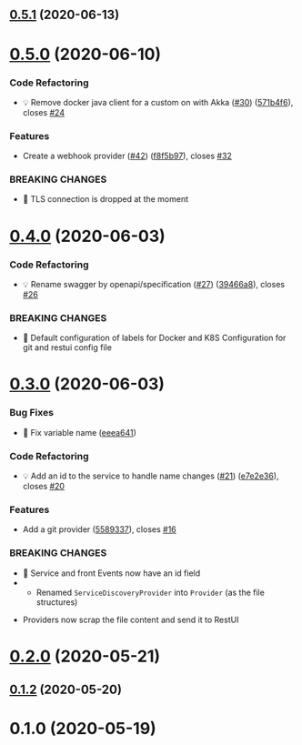 ## [0.5.1](https://github.com/MaethorNaur/restui/compare/v0.5.0...v0.5.1) (2020-06-13)



# [0.5.0](https://github.com/MaethorNaur/restui/compare/v0.4.0...v0.5.0) (2020-06-10)


### Code Refactoring

* 💡 Remove docker java client for a custom on with Akka ([#30](https://github.com/MaethorNaur/restui/issues/30)) ([571b4f6](https://github.com/MaethorNaur/restui/commit/571b4f6f3fcb605585d8b644a14e1a63145ee56c)), closes [#24](https://github.com/MaethorNaur/restui/issues/24)


### Features

* Create a webhook provider ([#42](https://github.com/MaethorNaur/restui/issues/42)) ([f8f5b97](https://github.com/MaethorNaur/restui/commit/f8f5b9799075a62822bf2556697139e48d13f556)), closes [#32](https://github.com/MaethorNaur/restui/issues/32)


### BREAKING CHANGES

* 🧨 TLS connection is dropped at the moment



# [0.4.0](https://github.com/MaethorNaur/restui/compare/v0.3.0...v0.4.0) (2020-06-03)


### Code Refactoring

* 💡 Rename swagger by openapi/specification ([#27](https://github.com/MaethorNaur/restui/issues/27)) ([39466a8](https://github.com/MaethorNaur/restui/commit/39466a891f9b29b7d27fbf96a835f16cabf6fd5d)), closes [#26](https://github.com/MaethorNaur/restui/issues/26)


### BREAKING CHANGES

* 🧨 Default configuration of labels for Docker and K8S
Configuration for git and restui config file



# [0.3.0](https://github.com/MaethorNaur/restui/compare/v0.2.0...v0.3.0) (2020-06-03)


### Bug Fixes

* 🐛 Fix variable name ([eeea641](https://github.com/MaethorNaur/restui/commit/eeea6415071f4827bab038c74e6c5051d68f2576))


### Code Refactoring

* 💡 Add an id to the service to handle name changes ([#21](https://github.com/MaethorNaur/restui/issues/21)) ([e7e2e36](https://github.com/MaethorNaur/restui/commit/e7e2e3655ef9944dd3fdfa7752a3c8dcd18391a0)), closes [#20](https://github.com/MaethorNaur/restui/issues/20)


### Features

* Add a git provider ([5589337](https://github.com/MaethorNaur/restui/commit/5589337699f0cb3dac21cf71e0facc8f832f674f)), closes [#16](https://github.com/MaethorNaur/restui/issues/16)


### BREAKING CHANGES

* 🧨 Service and front Events now have an id field
* - Renamed `ServiceDiscoveryProvider` into `Provider` (as the file structures)
- Providers now scrap the file content and send it to RestUI



# [0.2.0](https://github.com/MaethorNaur/restui/compare/v0.1.2...v0.2.0) (2020-05-21)



## [0.1.2](https://github.com/MaethorNaur/restui/compare/v0.1.0...v0.1.2) (2020-05-20)



# 0.1.0 (2020-05-19)



